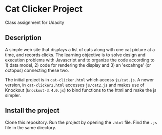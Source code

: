 # Cat Clicker Project
Class assignment for Udacity
## Description
A simple web site that displays a list of cats along with one cat picture at a time, and records clicks. The learning objective is to solve design and execution problems with Javascript and to organize the code according to 1) data model, 2) code for rendering the display and 3) an 'excahnge' (or octopus) connecting these two.

The initial project is in `cat-clicker.html` which access `js/cat.js`. A newer version, in `cat-clicker2.html` accesses `js/cat2.js` and makes use of Knockout (`knockout-3.4.0.js`) to bind functions to the html and make the js simpler.
## Install the project
Clone this repository. Run the project by opening the `.html` file. Find the `.js` file in the same directory. 